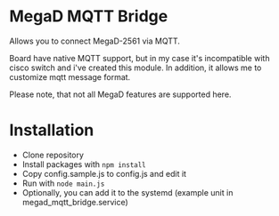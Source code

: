 # MegaD MQTT Bridge
Allows you to connect MegaD-2561 via MQTT.

Board have native MQTT support, but in my case it's incompatible with cisco switch and i've created this module.
In addition, it allows me to customize mqtt message format.

Please note, that not all MegaD features are supported here.

# Installation
* Clone repository
* Install packages with `npm install` 
* Copy config.sample.js to config.js and edit it
* Run with `node main.js`
* Optionally, you can add it to the systemd (example unit in megad_mqtt_bridge.service)